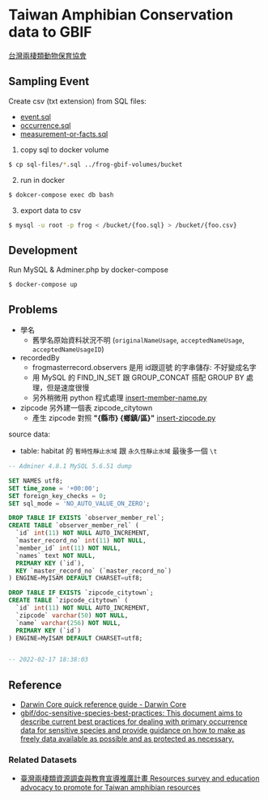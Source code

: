 # Taiwan Amphibian Conservation data to GBIF

[台灣兩棲類動物保育協會](https://www.froghome.org/)

## Sampling Event

Create csv (txt extension) from SQL files:

- [event.sql](./sql-files/event.sql)
- [occurrence.sql](./sql-files/occurrence.sql)
- [measurement-or-facts.sql](./sql-files/mearusement-or-facts.sql)

1. copy sql to docker volume

```sh
$ cp sql-files/*.sql ../frog-gbif-volumes/bucket
```

2. run in docker
```sh
$ dokcer-compose exec db bash
```

3. export data to csv
```sh
$ mysql -u root -p frog < /bucket/{foo.sql} > /bucket/{foo.csv}
```

## Development

Run MySQL & Adminer.php by docker-compose

```
$ docker-compose up
```

## Problems

- 學名
  - 舊學名原始資料狀況不明 (`originalNameUsage`, `acceptedNameUsage`, `acceptedNameUsageID`)
- recordedBy
  - frogmasterrecord.observers 是用 id跟逗號 的字串儲存: 不好變成名字
  - 用 MySQL 的 FIND_IN_SET 跟 GROUP_CONCAT 搭配 GROUP BY 處理，但是速度很慢
  - 另外稍微用 python 程式處理 [insert-member-name.py](./scripts/insert-member-name.py)
- zipcode 另外建一個表 zipcode_citytown
  - 產生 zipcode 對照 **"{縣市} {鄉鎮/區}"** [insert-zipcode.py](./scripts/insert-zipcode.py)

source data:

- table: habitat 的 `暫時性靜止水域` 跟 `永久性靜止水域` 最後多一個 `\t`


```sql
-- Adminer 4.8.1 MySQL 5.6.51 dump

SET NAMES utf8;
SET time_zone = '+00:00';
SET foreign_key_checks = 0;
SET sql_mode = 'NO_AUTO_VALUE_ON_ZERO';

DROP TABLE IF EXISTS `observer_member_rel`;
CREATE TABLE `observer_member_rel` (
  `id` int(11) NOT NULL AUTO_INCREMENT,
  `master_record_no` int(11) NOT NULL,
  `member_id` int(11) NOT NULL,
  `names` text NOT NULL,
  PRIMARY KEY (`id`),
  KEY `master_record_no` (`master_record_no`)
) ENGINE=MyISAM DEFAULT CHARSET=utf8;

DROP TABLE IF EXISTS `zipcode_citytown`;
CREATE TABLE `zipcode_citytown` (
  `id` int(11) NOT NULL AUTO_INCREMENT,
  `zipcode` varchar(50) NOT NULL,
  `name` varchar(256) NOT NULL,
  PRIMARY KEY (`id`)
) ENGINE=MyISAM DEFAULT CHARSET=utf8;


-- 2022-02-17 18:38:03
```

## Reference
- [Darwin Core quick reference guide - Darwin Core](https://dwc.tdwg.org/terms/)
- [gbif/doc-sensitive-species-best-practices: This document aims to describe current best practices for dealing with primary occurrence data for sensitive species and provide guidance on how to make as freely data available as possible and as protected as necessary.](https://github.com/gbif/doc-sensitive-species-best-practices)

### Related Datasets

- [臺灣兩棲類資源調查與教育宣導推廣計畫 Resources survey and education advocacy to promote for Taiwan amphibian resources](https://ipt.taibif.tw/resource?r=a10200602)
